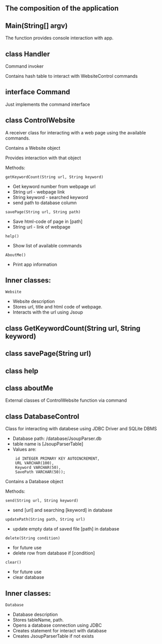 The composition of the application
----------------------------------
Main(String[] argv) 
-------------------
The function provides console interaction with app.

class Handler
------------
Command invoker

Contains hash table to interact with WebsiteControl commands

interface Command
-----------------
Just implements the command interface

class ControlWebsite
--------------------
A receiver class for interacting with a web page using the available commands.

Contains a Website object

Provides interaction with that object

Methods:

`getKeywordCount(String url, String keyword)`
- Get keyword number from webpage url
- String url - webpage link
- String keyword - searched keyword
- send path to database column

`savePage(String url, String path)`
- Save html-code of page in [path]
- String url - link of webpage

`help()`
- Show list of available commands

`AboutMe()`
- Print app information

## Inner classes:

 `Website`
- Website description
- Stores url, title and html code of webpage.
- Interacts with the url using Jsoup


## class GetKeywordCount(String url, String keyword)
## class savePage(String url)
## class help
## class aboutMe
External classes of ControlWebsite function via command

class DatabaseControl
---------------------
Class for interacting with databese using JDBC Driver
and SQLite DBMS

- Database path: /database/JsoupParser.db
- table name is [JsoupParserTable]
- Values are:
   ```
    id INTEGER PRIMARY KEY AUTOINCREMENT,
    URL VARCHAR(100),
    Keyword VARCHAR(50),
    SavePath VARCHAR(50));
    ```

Contains a Database object

Methods:

`send(String url, String keyword)`
- send [url] and searching [keyword] in database

`updatePath(String path, String url)`
- update empty data of saved file [path] in database

`delete(String condition)`
- for future use 
- delete row from database if [condition]

`clear()`
- for future use
- clear database

## Inner classes:

 `Database`
- Database description
- Stores tableName, path.
- Opens a database connection using JDBC
- Creates statement for interact with database
- Creates JsoupParserTable if not exists
